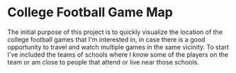 # College Football Game Map

The initial purpose of this project is to quickly visualize the location of the
college football games that I'm interested in, in case there is a good opportunity
to travel and watch multiple games in the same vicinity. To start I've included
the teams of schools where I know some of the players on the team or am close to
people that attend or live near those schools.